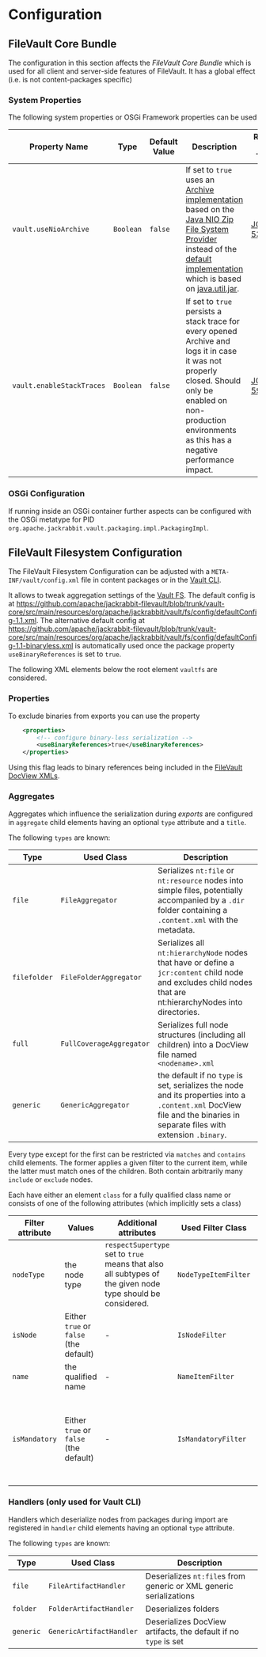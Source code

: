 <!--
   Licensed to the Apache Software Foundation (ASF) under one or more
   contributor license agreements.  See the NOTICE file distributed with
   this work for additional information regarding copyright ownership.
   The ASF licenses this file to You under the Apache License, Version 2.0
   (the "License"); you may not use this file except in compliance with
   the License.  You may obtain a copy of the License at

       http://www.apache.org/licenses/LICENSE-2.0

   Unless required by applicable law or agreed to in writing, software
   distributed under the License is distributed on an "AS IS" BASIS,
   WITHOUT WARRANTIES OR CONDITIONS OF ANY KIND, either express or implied.
   See the License for the specific language governing permissions and
   limitations under the License.
-->

Configuration
===========

<!-- MACRO{toc} -->

## FileVault Core Bundle

The configuration in this section affects the *FileVault Core Bundle* which is used for all client and server-side features of FileVault. It has a global effect (i.e. is not content-packages specific)

### System Properties

The following system properties or OSGi Framework properties can be used 

Property Name | Type | Default Value | Description | Related JIRA Ticket | Supported since
--- | --- | --- | --- | --- | ---
`vault.useNioArchive` | `Boolean` | `false` | If set to `true `uses an [Archive implementation](https://github.com/apache/jackrabbit-filevault/blob/master/vault-core/src/main/java/org/apache/jackrabbit/vault/fs/io/ZipNioArchive.java) based on the [Java NIO Zip File System Provider](https://docs.oracle.com/javase/8/docs/technotes/guides/io/fsp/zipfilesystemprovider.html) instead of the [default implementation](https://github.com/apache/jackrabbit-filevault/blob/master/vault-core/src/main/java/org/apache/jackrabbit/vault/fs/io/ZipArchive.java) which is based on [java.util.jar](https://docs.oracle.com/javase/8/docs/api/java/util/jar/package-summary.html). | [JCRVLT-533](https://issues.apache.org/jira/browse/JCRVLT-533) | 3.5.4
`vault.enableStackTraces` | `Boolean` | `false` | If set to `true` persists a stack trace for every opened Archive and logs it in case it was not properly closed. Should only be enabled on non-production environments as this has a negative performance impact. | [JCRVLT-591](https://issues.apache.org/jira/browse/JCRVLT-591) | 3.5.10


### OSGi Configuration

If running inside an OSGi container further aspects can be configured with the OSGi metatype for PID `org.apache.jackrabbit.vault.packaging.impl.PackagingImpl`.

## FileVault Filesystem Configuration

The FileVault Filesystem Configuration can be adjusted with a `META-INF/vault/config.xml` file in content packages or in the [Vault CLI](usage.html).

It allows to tweak aggregation settings of the [Vault FS](vaultfs.html). The default config is at <https://github.com/apache/jackrabbit-filevault/blob/trunk/vault-core/src/main/resources/org/apache/jackrabbit/vault/fs/config/defaultConfig-1.1.xml>. The alternative default config at <https://github.com/apache/jackrabbit-filevault/blob/trunk/vault-core/src/main/resources/org/apache/jackrabbit/vault/fs/config/defaultConfig-1.1-binaryless.xml> is automatically used once the package property `useBinaryReferences` is set to `true`.

The following XML elements below the root element `vaultfs` are considered. 

### Properties

To exclude binaries from exports you can use the property

```xml
    <properties>
        <!-- configure binary-less serialization -->
        <useBinaryReferences>true</useBinaryReferences>
    </properties>
```

Using this flag leads to binary references being included in the [FileVault DocView XMLs](docview.html).

### Aggregates

Aggregates which influence the serialization during *exports* are configured in `aggregate` child elements having an optional `type` attribute and a `title`.

The following `types` are known: 

Type | Used Class | Description
--- | --- | ---
`file` | `FileAggregator` | Serializes `nt:file` or `nt:resource` nodes into simple files, potentially accompanied by a `.dir` folder containing a `.content.xml` with the metadata.
`filefolder` | `FileFolderAggregator` | Serializes all `nt:hierarchyNode` nodes that have or define a `jcr:content` child node and excludes child nodes that are nt:hierarchyNodes into directories.
`full` | `FullCoverageAggregator` | Serializes full node structures (including all children) into a DocView file named `<nodename>.xml`
`generic` | `GenericAggregator` | the default if no `type` is set, serializes the node and its properties into a `.content.xml` DocView file and the binaries in separate files with extension `.binary`.

Every type except for the first can be restricted via `matches` and `contains` child elements. The former applies a given filter to the current item, while the latter must match ones of the children.
Both contain arbitrarily many `include` or `exclude` nodes. 

Each have either an element `class` for a fully qualified class name or consists of one of the following attributes (which implicitly sets a class)

Filter attribute | Values | Additional attributes | Used Filter Class | Description
--- | --- | --- | --- | ---
`nodeType` |  the node type | `respectSupertype` set to `true` means that also all subtypes of the given node type should be considered. | `NodeTypeItemFilter` | Only applies to the given node type.
`isNode` | Either `true` or `false` (the default) | - | `IsNodeFilter` | Only applies to nodes (and not to properties) or vice-versa.
`name` | the qualified name | - |`NameItemFilter` | Only applies to items having the given name
`isMandatory` | Either `true` or `false` (the default) | - | `IsMandatoryFilter` | Only applies to properties/nodes which are marked as (non-)mandatory in the node type definition depending on the given value.

### Handlers (only used for Vault CLI)

Handlers which deserialize nodes from packages during import are registered in `handler` child elements having an optional `type` attribute.

The following `types` are known:

Type | Used Class | Description
--- | --- | ---
`file` | `FileArtifactHandler` | Deserializes `nt:file`s from generic or XML generic serializations
`folder` | `FolderArtifactHandler` | Deserializes folders
`generic` | `GenericArtifactHandler` | Deserializes DocView artifacts, the default if no `type` is set

